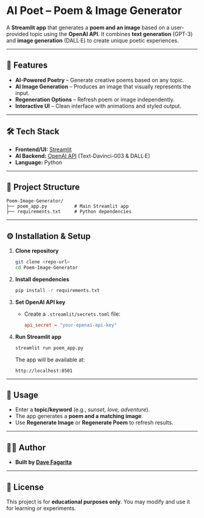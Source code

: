 # AI Poet – Poem & Image Generator

A **Streamlit app** that generates a **poem and an image** based on a user-provided topic using the **OpenAI API**.
It combines **text generation** (GPT-3) and **image generation** (DALL·E) to create unique poetic experiences.

---

## 🚀 Features

* **AI-Powered Poetry** – Generate creative poems based on any topic.
* **AI Image Generation** – Produces an image that visually represents the input.
* **Regeneration Options** – Refresh poem or image independently.
* **Interactive UI** – Clean interface with animations and styled output.

---

## 🛠️ Tech Stack

* **Frontend/UI:** [Streamlit](https://streamlit.io/)
* **AI Backend:** [OpenAI API](https://platform.openai.com/) (Text-Davinci-003 & DALL·E)
* **Language:** Python

---

## 📂 Project Structure

```
Poem-Image-Generator/
├── poem_app.py          # Main Streamlit app
├── requirements.txt     # Python dependencies
```

---

## ⚙️ Installation & Setup

1. **Clone repository**

   ```bash
   git clone <repo-url>
   cd Poem-Image-Generator
   ```

2. **Install dependencies**

   ```bash
   pip install -r requirements.txt
   ```

3. **Set OpenAI API key**

   * Create a `.streamlit/secrets.toml` file:

     ```toml
     api_secret = "your-openai-api-key"
     ```

4. **Run Streamlit app**

   ```bash
   streamlit run poem_app.py
   ```

   The app will be available at:

   ```
   http://localhost:8501
   ```

---

## 🎨 Usage

* Enter a **topic/keyword** (e.g., *sunset, love, adventure*).
* The app generates a **poem and a matching image**.
* Use **Regenerate Image** or **Regenerate Poem** to refresh results.

---

## 👨‍💻 Author

* **Built by [Dave Fagarita](https://github.com/Deyb12)**

---

## 📜 License

This project is for **educational purposes only**.
You may modify and use it for learning or experiments.
